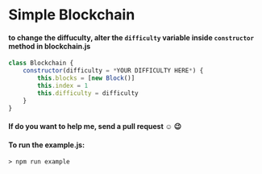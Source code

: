 # Simple Blockchain

#### to change the diffuculty, alter the `difficulty` variable inside `constructor` method in blockchain.js

```javascript
class Blockchain {
	constructor(difficulty = *YOUR DIFFICULTY HERE*) {
		this.blocks = [new Block()]
		this.index = 1
		this.difficulty = difficulty
	}
}
```

#### If do you want to help me, send a pull request :relaxed: :wink:

#### To run the example.js:
`> npm run example`
